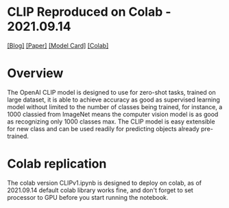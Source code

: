 # CLIP Reproduced on Colab - 2021.09.14

[[Blog]](https://openai.com/blog/clip/) [[Paper]](https://arxiv.org/abs/2103.00020) [[Model Card]](model-card.md) [[Colab]](https://colab.research.google.com/github/openai/clip/blob/master/notebooks/Interacting_with_CLIP.ipynb)


# Overview

The OpenAI CLIP model is designed to use for zero-shot tasks, trained on large dataset, it is able to achieve accuracy as good as supervised learning model without limited to the number of classes being trained, for instance, a 1000 classied from ImageNet means the computer vision model is as good as recognizing only 1000 classes max. The CLIP model is easy extensible for new class and can be used readily for predicting objects already pre-trained.

# Colab replication

The colab version CLIPv1.ipynb is designed to deploy on colab, as of 2021.09.14 default colab library works fine, and don't forget to set processor to GPU before you start running the notebook.

